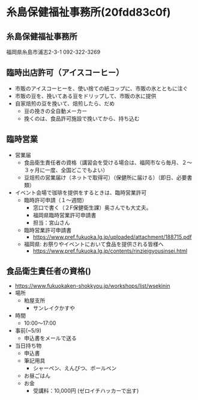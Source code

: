 # 糸島保健福祉事務所(20fdd83c0f)
## 糸島保健福祉事務所
福岡県糸島市浦志2-3-1
092-322-3269

## 臨時出店許可（アイスコーヒー）
- 市販のアイスコーヒーを、使い捨ての紙コップに、市販の氷とともに注ぐ
- 市販の豆を、挽いてある豆をドリップして、市販の氷に提供
- 自家焙煎の豆を挽いて、焙煎したら、だめ
  - 豆の挽きの全自動メーカー
  - 挽くのは、食品許可施設で挽いてから、持ち込む

## 臨時営業
- 営業届
  - 食品衛生責任者の資格（講習会を受ける場合は、福岡市なら毎月、２〜３ヶ月に一度、全国どこでもよい）
  - 豆焙煎の営業届け（ネットで取得可）（保健所に届ける）（即日、必要書類）
- イベント会場で珈琲を提供をするときは、臨時営業許可
  - 臨時許可申請（１〜週間）
    - 窓口で書く（２F保健衛生課）奥さんでも大丈夫。
    - 福岡県臨時営業許可申請書
    - 担当：宮山さん
  - 臨時営業許可申請書
    - https://www.pref.fukuoka.lg.jp/uploaded/attachment/188715.pdf
  - 福岡県: お祭りやイベントにおいて食品を提供される皆様へ
    - https://www.pref.fukuoka.lg.jp/contents/rinzieigyousinsei.html


## 食品衛生責任者の資格()
- https://www.fukuokaken-shokkyou.jp/workshops/list/wsekinin
- 場所
  - 粕屋支所
    - サンレイクかすや
- 時間
  - 10:00〜17:00
- 事前(~5/9)
  - 申込書をメールで送る
- 当日持ち物
  - 申込書
  - 筆記用具
    - シャーペン、えんぴつ、ボールペン
  - お昼ごはん
  - お金
    - 受講料：10,000円 (ゼロイチハッカーで出す)


